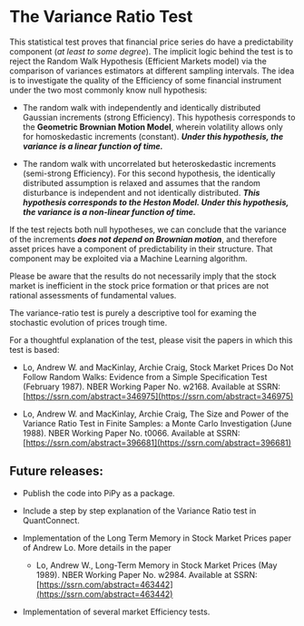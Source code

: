 # The Variance Ratio Test

This statistical test proves that financial price series do have a predictability component (*at least to some degree*). The implicit logic behind the test is to reject the Random Walk Hypothesis (Efficient Markets model) via the comparison of variances estimators at different sampling intervals. 
The idea is to investigate the quality of the Efficiency of some financial instrument under the two most commonly know null hypothesis:

- The random walk with independently and identically distributed Gaussian increments (strong Efficiency). This hypothesis corresponds to the **Geometric Brownian Motion Model**, wherein volatility allows only for homoskedastic increments (constant). ***Under this hypothesis, the variance is a linear function of time.***

- The random walk with uncorrelated but heteroskedastic increments (semi-strong Efficiency). For this second hypothesis, the identically distributed assumption is relaxed and assumes that the random disturbance is independent and not identically distributed. ***This hypothesis corresponds to the Heston Model. Under this hypothesis, the variance is a non-linear function of time.***

If the test rejects both null hypotheses, we can conclude that the variance of the increments ***does not depend on Brownian motion***, and therefore asset prices have a component of predictability in their structure. That component may be exploited via a Machine Learning algorithm. 

Please be aware that the results do not necessarily imply that the stock market is inefficient in the stock price formation or that prices are not rational assessments of fundamental values.

The variance-ratio test is purely a descriptive tool for examing the stochastic evolution of prices trough time.

For a thoughtful explanation of the test, please visit the papers in which this test is based: 

- Lo, Andrew W. and MacKinlay, Archie Craig, Stock Market Prices Do Not Follow Random Walks: Evidence from a Simple Specification Test (February 1987). NBER Working Paper No. w2168. Available at SSRN: [https://ssrn.com/abstract=346975](https://ssrn.com/abstract=346975)

- Lo, Andrew W. and MacKinlay, Archie Craig, The Size and Power of the Variance Ratio Test in Finite Samples: a Monte Carlo Investigation (June 1988). NBER Working Paper No. t0066. Available at SSRN: [https://ssrn.com/abstract=396681](https://ssrn.com/abstract=396681)


## Future releases:

- Publish the code into PiPy as a package.
- Include a step by step explanation of the Variance Ratio test in QuantConnect.

- Implementation of the Long Term Memory in Stock Market Prices paper of Andrew Lo. More details in the paper 


	- Lo, Andrew W., Long-Term Memory in Stock Market Prices (May 1989). NBER Working Paper No. w2984. Available at SSRN: [https://ssrn.com/abstract=463442](https://ssrn.com/abstract=463442)

- Implementation of several market Efficiency tests.
